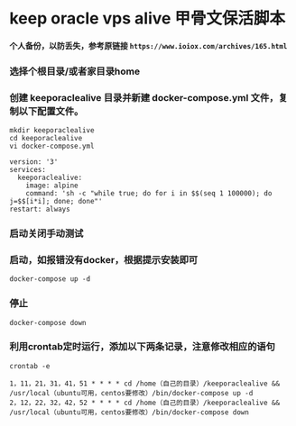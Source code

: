 
# keep oracle vps alive 甲骨文保活脚本

#### 个人备份，以防丢失，参考原链接  `https://www.ioiox.com/archives/165.html`

### 选择个根目录/或者家目录home
### 创建 keeporaclealive 目录并新建 docker-compose.yml 文件，复制以下配置文件。
```
mkdir keeporaclealive
cd keeporaclealive
vi docker-compose.yml

version: '3'
services:
  keeporaclealive:
    image: alpine
    command: 'sh -c "while true; do for i in $$(seq 1 100000); do j=$$[i*i]; done; done"'
restart: always
```
### 启动关闭手动测试
### 启动，如报错没有docker，根据提示安装即可
```
docker-compose up -d
```
### 停止
```
docker-compose down
```



### 利用crontab定时运行，添加以下两条记录，注意修改相应的语句
```
crontab -e
```

```
1，11，21，31，41，51 * * * * cd /home（自己的目录）/keeporaclealive && /usr/local（ubuntu可用，centos要修改）/bin/docker-compose up -d
2，12，22，32，42，52 * * * * cd /home（自己的目录）/keeporaclealive && /usr/local（ubuntu可用，centos要修改）/bin/docker-compose down
```
